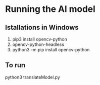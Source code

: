 # Running the AI model

## Istallations in Windows
1. pip3 install opencv-python
2. opencv-python-headless
3. python3 -m pip install opencv-python

## To run
python3 translateModel.py